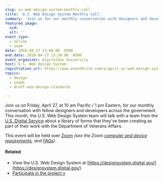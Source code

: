 ```yaml
---
slug: us-web-design-system-monthly-call
title: 'U.S. Web Design System Monthly Call'
summary: 'Join us for our monthly conversation with designers and developers across the government.'
featured_image:
  uid:
  alt: ''
event_type:
  - online
  - zoom
date: 2018-04-27 13:00:00 -0500
end_date: 2018-04-27 13:30:00 -0500
event_organizer: DigitalGov University
host: U.S. Web Design System
registration_url: https://www.eventbrite.com/e/april-us-web-design-system-call-tickets-44852101844
topics:
  - design
  - uswds
  - draft-web-design-standards

---
```


Join us on Friday, April 27, at 10 am Pacific / 1 pm Eastern, for our monthly conversation with fellow designers and developers across the government. This month, the U.S. Web Design System team will talk with a team from the [U.S. Digital Service](https://www.usds.gov/) about a library of forms that they've been creating as part of their work with the Department of Veterans Affairs. 

This event will be held over [Zoom](https://www.zoom.us/)
_(see the Zoom [computer and device requirements](https://support.zoom.us/hc/en-us/articles/201362023-System-Requirements-for-PC-Mac-and-Linux), and [FAQs](https://support.zoom.us/hc/en-us/sections/200277708-Frequently-Asked-Questions))_.

#### Related
- View the U.S. Web Design System at [https://designsystem.digital.gov/](https://designsystem.digital.gov/)
- [Participate in the project »](https://github.com/uswds/uswds)
